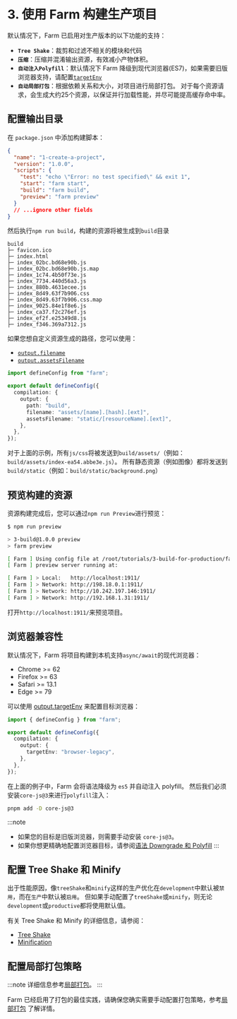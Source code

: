 # 3. 使用 Farm 构建生产项目

默认情况下，Farm 已启用对生产版本的以下功能的支持：

- **`Tree Shake`**：裁剪和过滤不相关的模块和代码
- **`压缩`**：压缩并混淆输出资源，有效减小产物体积。
- **`自动注入Polyfill`**：默认情况下 Farm 降级到现代浏览器(ES7)，如果需要旧版浏览器支持，请配置[`targetEnv`](/docs/config/compilation-options#output-targetenv)
- **`自动局部打包`**：根据依赖关系和大小，对项目进行局部打包。 对于每个资源请求，会生成大约25个资源，以保证并行加载性能，并尽可能提高缓存命中率。

## 配置输出目录

在 `package.json` 中添加构建脚本：

```json title="package.json" {7-8}
{
  "name": "1-create-a-project",
  "version": "1.0.0",
  "scripts": {
    "test": "echo \"Error: no test specified\" && exit 1",
    "start": "farm start",
    "build": "farm build",
    "preview": "farm preview"
  }
  // ...ignore other fields
}
```

然后执行`npm run build`，构建的资源将被生成到`build`目录

```text
build
├─ favicon.ico
├─ index.html
├─ index_02bc.bd68e90b.js
├─ index_02bc.bd68e90b.js.map
├─ index_1c74.4b50f73e.js
├─ index_7734.440d56a3.js
├─ index_880b.4631ecee.js
├─ index_8d49.63f7b906.css
├─ index_8d49.63f7b906.css.map
├─ index_9025.84e1f8e6.js
├─ index_ca37.f2c276ef.js
├─ index_ef2f.e25349d8.js
├─ index_f346.369a7312.js
```

如果您想自定义资源生成的路径，您可以使用：

- [`output.filename`](/docs/config/compilation-options#outputfilename)
- [`output.assetsFilename`](/docs/config/compilation-options#outputassetsfilename)

```ts
import defineConfig from "farm";

export default defineConfig({
  compilation: {
    output: {
      path: "build",
      filename: "assets/[name].[hash].[ext]",
      assetsFilename: "static/[resourceName].[ext]",
    },
  },
});
```

对于上面的示例，所有`js/css`将被发送到`build/assets/`（例如：`build/assets/index-ea54.abbe3e.js`）。 所有静态资源（例如图像）都将发送到`build/static`（例如：`build/static/background.png`）

## 预览构建的资源

资源构建完成后，您可以通过`npm run Preview`进行预览：

```sh
$ npm run preview

> 3-build@1.0.0 preview
> farm preview

[ Farm ] Using config file at /root/tutorials/3-build-for-production/farm.config.ts
[ Farm ] preview server running at:

[ Farm ] > Local:   http://localhost:1911/
[ Farm ] > Network: http://198.18.0.1:1911/
[ Farm ] > Network: http://10.242.197.146:1911/
[ Farm ] > Network: http://192.168.1.31:1911/
```

打开`http://localhost:1911/`来预览项目。

## 浏览器兼容性

默认情况下，Farm 将项目构建到本机支持`async/await`的现代浏览器：

- Chrome >= 62
- Firefox >= 63
- Safari >= 13.1
- Edge >= 79

可以使用 [output.targetEnv](/docs/config/compilation-options#output-targetenv) 来配置目标浏览器：

```ts
import { defineConfig } from "farm";

export default defineConfig({
  compilation: {
    output: {
      targetEnv: "browser-legacy",
    },
  },
});
```

在上面的例子中，Farm 会将语法降级为 `es5` 并自动注入 polyfill。 然后我们必须安装`core-js@3`来进行`polyfill`注入：

```sh
pnpm add -D core-js@3
```

:::note

- 如果您的目标是旧版浏览器，则需要手动安装 `core-js@3`。
- 如果你想更精确地配置浏览器目标，请参阅[语法 Downgrade 和 Polyfill](/docs/advanced/polyfill)
  :::

## 配置 Tree Shake 和 Minify

出于性能原因，像`treeShake`和`minify`这样的生产优化在`development`中默认被`禁用`，而在`生产`中默认被`启用`。 但如果手动配置了`treeShake`或`minify`，则无论`development`或`productive`都将使用默认值。

有关 Tree Shake 和 Minify 的详细信息，请参阅：

- [Tree Shake](/docs/advanced/tree-shake)
- [Minification](/docs/advanced/minification)

## 配置局部打包策略

:::note
详细信息参考[局部打包](/docs/advanced/partial-bundling)。
:::

Farm 已经启用了打包的最佳实践，请确保您确实需要手动配置打包策略，参考[局部打包](/docs/advanced/partial-bundling) 了解详情。
